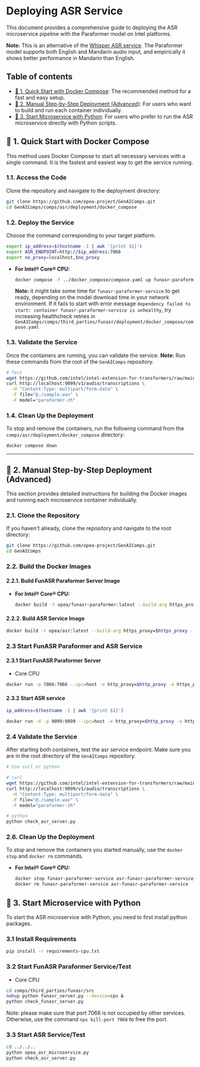 # Deploying ASR Service

This document provides a comprehensive guide to deploying the ASR microservice pipeline with the Paraformer model on Intel platforms.

**Note:** This is an alternative of the [Whisper ASR service](./README.md). The Paraformer model supports both English and Mandarin audio input, and empirically it shows better performance in Mandarin than English.

## Table of contents

- [🚀 1. Quick Start with Docker Compose](#-1-quick-start-with-docker-compose): The recommended method for a fast and easy setup.
- [🚀 2. Manual Step-by-Step Deployment (Advanced)](#-2-manual-step-by-step-deployment-advanced): For users who want to build and run each container individually.
- [🚀 3. Start Microservice with Python](#-3-start-microservice-with-python): For users who prefer to run the ASR microservice directly with Python scripts.

## 🚀 1. Quick Start with Docker Compose

This method uses Docker Compose to start all necessary services with a single command. It is the fastest and easiest way to get the service running.

### 1.1. Access the Code

Clone the repository and navigate to the deployment directory:

```bash
git clone https://github.com/opea-project/GenAIComps.git
cd GenAIComps/comps/asr/deployment/docker_compose
```

### 1.2. Deploy the Service

Choose the command corresponding to your target platform.

```bash
export ip_address=$(hostname -I | awk '{print $1}')
export ASR_ENDPOINT=http://$ip_address:7066
export no_proxy=localhost,$no_proxy
```

- **For Intel® Core® CPU:**
  ```bash
  docker compose -f ../docker_compose/compose.yaml up funasr-paraformer-service asr-funasr-paraformer -d
  ```
  **Note:** it might take some time for `funasr-paraformer-service` to get ready, depending on the model download time in your network environment. If it fails to start with error message `dependency failed to start: container funasr-paraformer-service is unhealthy`, try increasing healthcheck retries in `GenAIComps/comps/third_parties/funasr/deployment/docker_compose/compose.yaml`

### 1.3. Validate the Service

Once the containers are running, you can validate the service. **Note:** Run these commands from the root of the `GenAIComps` repository.

```bash
# Test
wget https://github.com/intel/intel-extension-for-transformers/raw/main/intel_extension_for_transformers/neural_chat/assets/audio/sample.wav
curl http://localhost:9099/v1/audio/transcriptions \
  -H "Content-Type: multipart/form-data" \
  -F file="@./sample.wav" \
  -F model="paraformer-zh"
```

### 1.4. Clean Up the Deployment

To stop and remove the containers, run the following command from the `comps/asr/deployment/docker_compose` directory:

```bash
docker compose down
```

---

## 🚀 2. Manual Step-by-Step Deployment (Advanced)

This section provides detailed instructions for building the Docker images and running each microservice container individually.

### 2.1. Clone the Repository

If you haven't already, clone the repository and navigate to the root directory:

```bash
git clone https://github.com/opea-project/GenAIComps.git
cd GenAIComps
```

### 2.2. Build the Docker Images

#### 2.2.1. Build FunASR Paraformer Server Image

- **For Intel® Core® CPU:**
  ```bash
  docker build -t opea/funasr-paraformer:latest --build-arg https_proxy=$https_proxy --build-arg http_proxy=$http_proxy -f comps/third_parties/funasr/src/Dockerfile .
  ```

#### 2.2.2. Build ASR Service Image

```bash
docker build -t opea/asr:latest --build-arg https_proxy=$https_proxy --build-arg http_proxy=$http_proxy -f comps/asr/src/Dockerfile .
```

### 2.3 Start FunASR Paraformer and ASR Service

#### 2.3.1 Start FunASR Paraformer Server

- Core CPU

```bash
docker run -p 7066:7066 --ipc=host -e http_proxy=$http_proxy -e https_proxy=$https_proxy -e no_proxy=$no_proxy opea/funasr-paraformer:latest
```

#### 2.3.2 Start ASR service

```bash
ip_address=$(hostname -I | awk '{print $1}')

docker run -d -p 9099:9099 --ipc=host -e http_proxy=$http_proxy -e https_proxy=$https_proxy -e no_proxy=$no_proxy -e ASR_ENDPOINT=http://$ip_address:7066 opea/asr:latest
```

### 2.4 Validate the Service

After starting both containers, test the asr service endpoint. Make sure you are in the root directory of the `GenAIComps` repository.

```bash
# Use curl or python

# curl
wget https://github.com/intel/intel-extension-for-transformers/raw/main/intel_extension_for_transformers/neural_chat/assets/audio/sample.wav
curl http://localhost:9099/v1/audio/transcriptions \
  -H "Content-Type: multipart/form-data" \
  -F file="@./sample.wav" \
  -F model="paraformer-zh"

# python
python check_asr_server.py
```

### 2.6. Clean Up the Deployment

To stop and remove the containers you started manually, use the `docker stop` and `docker rm` commands.

- **For Intel® Core® CPU:**
  ```bash
  docker stop funasr-paraformer-service asr-funasr-paraformer-service
  docker rm funasr-paraformer-service asr-funasr-paraformer-service
  ```

## 🚀 3. Start Microservice with Python

To start the ASR microservice with Python, you need to first install python packages.

### 3.1 Install Requirements

```bash
pip install -r requirements-cpu.txt
```

### 3.2 Start FunASR Paraformer Service/Test

- Core CPU

```bash
cd comps/third_parties/funasr/src
nohup python funasr_server.py --device=cpu &
python check_funasr_server.py
```

Note: please make sure that port 7066 is not occupied by other services. Otherwise, use the command `npx kill-port 7066` to free the port.

### 3.3 Start ASR Service/Test

```bash
cd ../../..
python opea_asr_microservice.py
python check_asr_server.py
```
